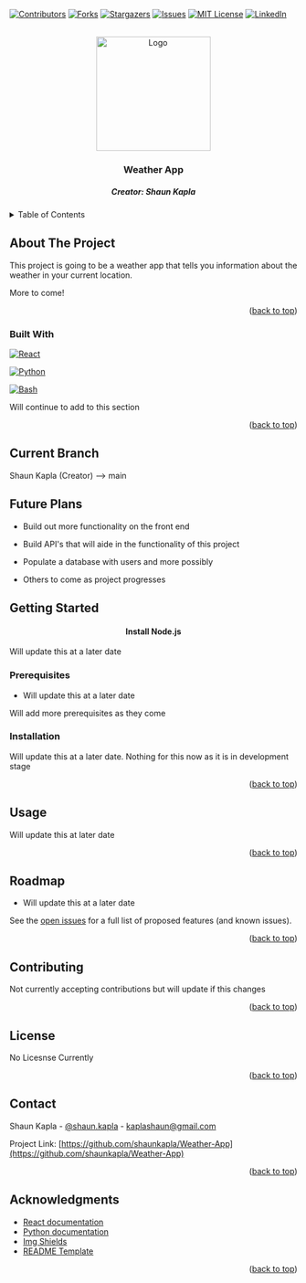 <a name="readme-top"></a>

[![Contributors][contributors-shield]][contributors-url]
[![Forks][forks-shield]][forks-url]
[![Stargazers][stars-shield]][stars-url]
[![Issues][issues-shield]][issues-url]
[![MIT License][license-shield]][license-url]
[![LinkedIn][linkedin-shield]][linkedin-url]

<!-- PROJECT LOGO -->
<br />
<div align="center">
  <a href="https://github.com/shaunkapla/Weather-App">
    <img src="https://www.boredpanda.com/blog/wp-content/uploads/2023/07/weather-memes-109-64a5100271036__700.jpg" alt="Logo" width="200" height="200">
  </a>

  <h3 align="center">Weather App</h3>
  <h5 align="center">Creator: Shaun Kapla</h5>

</div>

<!-- TABLE OF CONTENTS -->
<details>
  <summary>Table of Contents</summary>
  <ol>
    <li>
      <a href="#about-the-project">About</a>
      <ul>
        <li><a href="#built-with">Built With</a></li>
      </ul>
    </li>
    <li><a href="#current-branch">Current Branch</a></li>
    <li><a href="#future-plans">Future Plans</a></li>
    <li>
      <a href="#getting-started">Getting Started</a>
      <ul>
        <li><a href="#prerequisites">Prerequisites</a></li>
        <li><a href="#installation">Installation</a></li>
      </ul>
    </li>
    <li><a href="#usage">Usage</a></li>
    <li><a href="#roadmap">Roadmap</a></li>
    <li><a href="#contributing">Contributing</a></li>
    <li><a href="#license">License</a></li>
    <li><a href="#contact">Contact</a></li>
    <li><a href="#acknowledgments">Acknowledgments</a></li>
  </ol>
</details>

<!-- ABOUT THE PROJECT -->
## About The Project

<p>
  This project is going to be a weather app that tells you information about the weather in your current location.

  More to come!
</p>

<p align="right">(<a href="#readme-top">back to top</a>)</p>

### Built With

[![React][React.js]][React-url]

[![Python][Python.py]][Python-url]

[![Bash][Bash.sh]][Bash-url]


<p>Will continue to add to this section</p>
<!-- This section should list any major frameworks/libraries used to bootstrap your project. Leave any add-ons/plugins for the acknowledgements section. Here are a few examples. -->

<p align="right">(<a href="#readme-top">back to top</a>)</p>

<!-- CURRENT BRANCH -->
## Current Branch
Shaun Kapla (Creator) --> main


<!-- FUTURE PLANS -->
## Future Plans

- Build out more functionality on the front end
- Build API's that will aide in the functionality of this project
- Populate a database with users and more possibly

- Others to come as project progresses

<!-- GETTING STARTED -->
## Getting Started

<h4 align="center">Install Node.js</h4>
<p>
  Will update this at a later date
</p>



### Prerequisites

- Will update this at a later date
<p>Will add more prerequisites as they come</p>

### Installation

<p>Will update this at a later date. Nothing for this now as it is in development stage</p>

<p align="right">(<a href="#readme-top">back to top</a>)</p>

<!-- USAGE EXAMPLES -->
## Usage

Will update this at later date

<p align="right">(<a href="#readme-top">back to top</a>)</p>

<!-- ROADMAP -->
## Roadmap

- Will update this at a later date

See the [open issues](https://github.com/shaunkapla/Weather-App/issues) for a full list of proposed features (and known issues).

<p align="right">(<a href="#readme-top">back to top</a>)</p>

<!-- CONTRIBUTING -->
## Contributing

<p> Not currently accepting contributions but will update if this changes </p>

<p align="right">(<a href="#readme-top">back to top</a>)</p>

<!-- LICENSE -->
## License

No Licesnse Currently

<p align="right">(<a href="#readme-top">back to top</a>)</p>

<!-- CONTACT -->
## Contact

Shaun Kapla - [@shaun.kapla](https://www.instagram.com/shaun.kapla/) - kaplashaun@gmail.com

Project Link: [https://github.com/shaunkapla/Weather-App](https://github.com/shaunkapla/Weather-App)

<p align="right">(<a href="#readme-top">back to top</a>)</p>

<!-- ACKNOWLEDGMENTS -->
## Acknowledgments

* [React documentation](https://reactjs.org/)
* [Python documentation](https://docs.python.org/3/)
* [Img Shields](https://shields.io)
* [README Template](https://github.com/othneildrew/Best-README-Template)

<p align="right">(<a href="#readme-top">back to top</a>)</p>


<!-- MARKDOWN LINKS & IMAGES -->
<!-- https://www.markdownguide.org/basic-syntax/#reference-style-links -->
[contributors-shield]: https://img.shields.io/github/contributors/shaunkapla/Weather-App.svg?style=for-the-badge
[contributors-url]: https://github.com/shaunkapla/Weather-App/graphs/contributors
[forks-shield]: https://img.shields.io/github/forks/shaunkapla/Weather-App?style=for-the-badge
[forks-url]: https://github.com/shaunkapla/Weather-App/network/members
[stars-shield]: https://img.shields.io/github/stars/shaunkapla/Weather-App?style=for-the-badge
[stars-url]: https://github.com/shaunkapla/Weather-App/stargazers
[issues-shield]: https://img.shields.io/github/issues/shaunkapla/Weather-App?style=for-the-badge
[issues-url]: https://github.com/shaunkapla/Weather-App/issues
[license-shield]: https://img.shields.io/github/license/shaunkapla/Weather-App?style=for-the-badge
[license-url]: https://github.com/shaunkapla/Weather-App/blob/master/LICENSE.txt
[linkedin-shield]: https://img.shields.io/badge/-LinkedIn-black.svg?style=for-the-badge&logo=linkedin&colorB=555
[linkedin-url]: https://linkedin.com/in/shaunkapla
[React.js]: https://img.shields.io/badge/React-20232A?style=for-the-badge&logo=react&logoColor=61DAFB
[React-url]: https://reactjs.org/
[Python.py]: https://img.shields.io/badge/Python-20232A?style=for-the-badge&logo=python&logoColor=61DAFB
[Python-url]: https://www.python.org/
[Bash.sh]: https://img.shields.io/badge/-Bash-20232A?style=for-the-badge&logo=gnubash&logoColor=61DAFB
[Bash-url]: https://www.gnu.org/software/bash/
